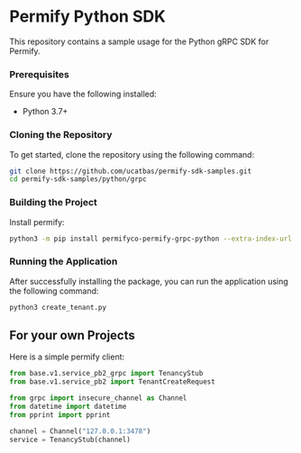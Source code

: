 # Permify Python SDK

This repository contains a sample usage for the Python gRPC SDK for Permify.

### Prerequisites

Ensure you have the following installed:
- Python 3.7+

### Cloning the Repository

To get started, clone the repository using the following command:

```sh
git clone https://github.com/ucatbas/permify-sdk-samples.git
cd permify-sdk-samples/python/grpc
```

### Building the Project

Install permify:
```sh
python3 -m pip install permifyco-permify-grpc-python --extra-index-url https://buf.build/gen/python
```

### Running the Application

After successfully installing the package, you can run the application using the following command:
```sh
python3 create_tenant.py
```

## For your own Projects

Here is a simple permify client:

```python
from base.v1.service_pb2_grpc import TenancyStub
from base.v1.service_pb2 import TenantCreateRequest

from grpc import insecure_channel as Channel
from datetime import datetime
from pprint import pprint

channel = Channel("127.0.0.1:3478")
service = TenancyStub(channel)
```

